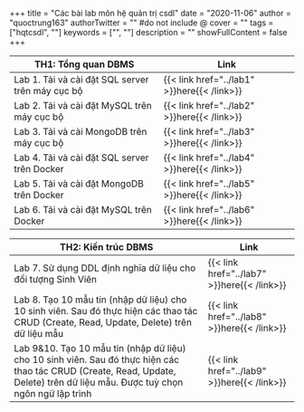 +++
title = "Các bài lab môn hệ quản trị csdl"
date = "2020-11-06"
author = "quoctrung163"
authorTwitter = "" #do not include @
cover = ""
tags = ["hqtcsdl", ""]
keywords = ["", ""]
description = ""
showFullContent = false
+++

| TH1: Tổng quan DBMS |  Link   |
| --- | --- |
| Lab 1. Tải và cài đặt SQL server trên máy cục bộ    | {{< link href="../lab1" >}}here{{< /link>}} |
| Lab 2. Tải và cài đặt MySQL trên máy cục bộ    | {{< link href="../lab2" >}}here{{< /link>}} |
| Lab 3. Tải và cài MongoDB trên máy cục bộ    | {{< link href="../lab3" >}}here{{< /link>}} |
| Lab 4. Tải và cài đặt SQL server trên Docker    | {{< link href="../lab4" >}}here{{< /link>}} |
| Lab 5. Tải và cài đặt MongoDB trên Docker    | {{< link href="../lab5" >}}here{{< /link>}} |
| Lab 6. Tải và cài đặt MySQL trên Docker    | {{< link href="../lab6" >}}here{{< /link>}} |

| TH2: Kiến trúc DBMS |  Link   |
| --- | --- |
| Lab 7. Sử dụng DDL định nghĩa dữ liệu cho đối tượng Sinh Viên | {{< link href="../lab7" >}}here{{< /link>}} |
| Lab 8. Tạo 10 mẫu tin (nhập dữ liệu) cho 10 sinh viên. Sau đó thực hiện các thao tác CRUD (Create, Read, Update, Delete) trên dữ liệu mẫu    | {{< link href="../lab8" >}}here{{< /link>}} |
| Lab 9&10. Tạo 10 mẫu tin (nhập dữ liệu) cho 10 sinh viên. Sau đó thực hiện các thao tác CRUD (Create, Read, Update, Delete) trên dữ liệu mẫu. Được tuỳ chọn ngôn ngữ lập trình    | {{< link href="../lab9" >}}here{{< /link>}} |